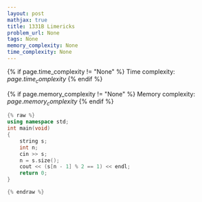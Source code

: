 ```yaml
---
layout: post
mathjax: true
title: 1331B Limericks
problem_url: None
tags: None
memory_complexity: None
time_complexity: None
---
```




{% if page.time_complexity != "None" %}
Time complexity: ${{ page.time_complexity }}$
{% endif %}

{% if page.memory_complexity != "None" %}
Memory complexity: ${{ page.memory_complexity }}$
{% endif %}

```cpp
{% raw %}
using namespace std;
int main(void)
{
    string s;
    int n;
    cin >> s;
    n = s.size();
    cout << (s[n - 1] % 2 == 1) << endl;
    return 0;
}

{% endraw %}
```